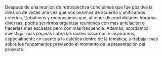 Despues de una reunion de retrospectiva concluimos que fue positiva la division de vistas una vez que nos pusimos de acuerdo y unificamos criterios. Debatimos y reconocimos que, al tener disponibilidades horarias diversas, podría servirnos organizar reuniones con mas antelación o hacerlas más escuetas pero con más frecuencia. Además, acordamos investigar más páginas sobre las cuales basarnos e inspirarnos, especialmente en cuanto a la estetica dentro de la tematica, y trabajar mas sobre los fundamentos previendo el momento de la presentación del proyecto. 